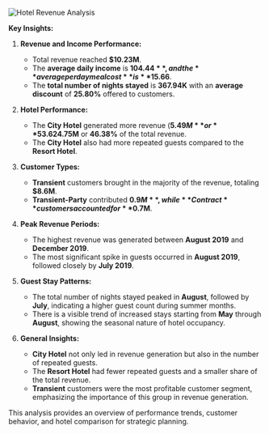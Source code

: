 ![Hotel Revenue Analysis](https://github.com/user-attachments/assets/acc2199e-0306-4998-abd5-521a1cb90617)


**Key Insights:**

1. **Revenue and Income Performance:**
   - Total revenue reached **$10.23M**.
   - The **average daily income** is **$104.44**, and the **average per day meal cost** is **$15.66**.
   - The **total number of nights stayed** is **367.94K** with an **average discount** of **25.80%** offered to customers.

2. **Hotel Performance:**
   - The **City Hotel** generated more revenue (**$5.49M** or **53.62%**), while the **Resort Hotel** contributed **$4.75M** or **46.38%** of the total revenue.
   - The **City Hotel** also had more repeated guests compared to the **Resort Hotel**.

3. **Customer Types:**
   - **Transient** customers brought in the majority of the revenue, totaling **$8.6M**.
   - **Transient-Party** contributed **$0.9M**, while **Contract** customers accounted for **$0.7M**.

4. **Peak Revenue Periods:**
   - The highest revenue was generated between **August 2019** and **December 2019**.
   - The most significant spike in guests occurred in **August 2019**, followed closely by **July 2019**.

5. **Guest Stay Patterns:**
   - The total number of nights stayed peaked in **August**, followed by **July**, indicating a higher guest count during summer months.
   - There is a visible trend of increased stays starting from **May** through **August**, showing the seasonal nature of hotel occupancy.

6. **General Insights:**
   - **City Hotel** not only led in revenue generation but also in the number of repeated guests.
   - The **Resort Hotel** had fewer repeated guests and a smaller share of the total revenue.
   - **Transient** customers were the most profitable customer segment, emphasizing the importance of this group in revenue generation.

This analysis provides an overview of performance trends, customer behavior, and hotel comparison for strategic planning.

